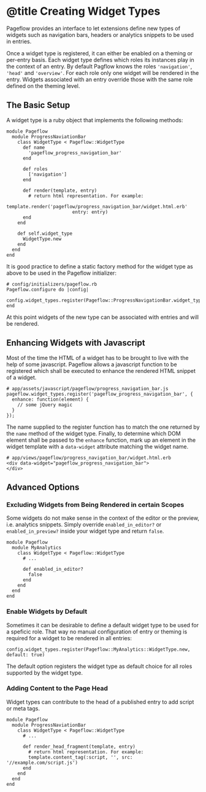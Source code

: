 # @title Creating Widget Types

Pageflow provides an interface to let extensions define new types of
widgets such as navigation bars, headers or analytics snippets to be
used in entries.

Once a widget type is registered, it can either be enabled on a
theming or per-entry basis. Each widget type defines which roles its
instances play in the context of an entry. By default Pagflow knows
the roles `'navigation'`, `'head'` and `'overview'`. For each role only
one widget will be rendered in the entry. Widgets associated with an
entry override those with the same role defined on the theming level.

## The Basic Setup

A widget type is a ruby object that implements the following methods:

    module Pageflow
      module ProgressNaviationBar
        class WidgetType < Pageflow::WidgetType
          def name
            'pageflow_progress_navigation_bar'
          end

          def roles
            ['navigation']
          end

          def render(template, entry)
            # return html representation. For example:
            template.render('pageflow/progress_navigation_bar/widget.html.erb'
                            entry: entry)
          end
        end

        def self.widget_type
          WidgetType.new
        end
      end
    end

It is good practice to define a static factory method for the widget
type as above to be used in the Pageflow initializer:

    # config/initializers/pageflow.rb
    Pageflow.configure do |config|
      config.widget_types.register(Pageflow::ProgressNavigationBar.widget_type)
    end

At this point widgets of the new type can be associated with entries
and will be rendered.

## Enhancing Widgets with Javascript

Most of the time the HTML of a widget has to be brought to live with
the help of some javascript. Pageflow allows a javascript function to
be registered which shall be executed to enhance the rendered HTML
snippet of a widget.

    # app/assets/javascript/pageflow/progress_navigation_bar.js
    pageflow.widget_types.register('pageflow_progress_navigation_bar', {
      enhance: function(element) {
        // some jQuery magic
      }
    });

The name supplied to the register function has to match the one
returned by the `name` method of the widget type. Finally, to
determine which DOM element shall be passed to the `enhance` function,
mark up an element in the widget template with a `data-widget`
attribute matching the widget name.

    # app/views/pageflow/progress_navigation_bar/widget.html.erb
    <div data-widget="pageflow_progress_navigation_bar">
    </div>

## Advanced Options

### Excluding Widgets from Being Rendered in certain Scopes

Some widgets do not make sense in the context of the editor or the
preview, i.e. analytics snippets. Simply override `enabled_in_editor?`
or `enabled_in_preview?` inside your widget type and return `false`.

    module Pageflow
      module MyAnalytics
        class WidgetType < Pageflow::WidgetType
          # ...

          def enabled_in_editor?
            false
          end
        end
      end
    end

### Enable Widgets by Default

Sometimes it can be desirable to define a default widget type to be
used for a speficic role. That way no manual configuration of entry or
theming is required for a widget to be rendered in all entries:

    config.widget_types.register(Pageflow::MyAnalytics::WidgetType.new, default: true)

The default option registers the widget type as default choice for all
roles supported by the widget type.

### Adding Content to the Page Head

Widget types can contribute to the head of a published entry to add
script or meta tags.

    module Pageflow
      module ProgressNaviationBar
        class WidgetType < Pageflow::WidgetType
          # ...

          def render_head_fragment(template, entry)
            # return html representation. For example:
            template.content_tag(:script, '', src: '//example.com/script.js')
          end
        end
      end
    end
